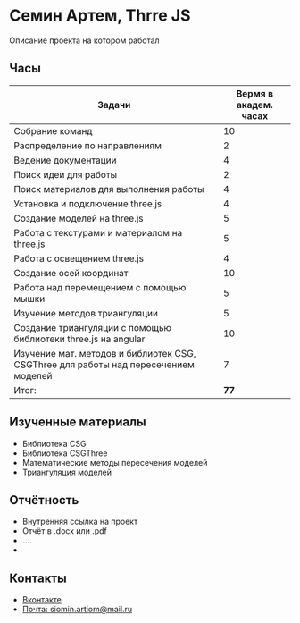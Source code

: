 # Семин Артем, Thrre JS
Описание проекта на котором работал
## Часы

|Задачи|Вермя в академ. часах|
|----------------|-------------------------------|
|Собрание команд | 10|
|Распределение по направлениям| 2|
|Ведение документации | 4|
|Поиск идеи для работы | 2|
|Поиск материалов для выполнения работы | 4|
|Установка и подключение three.js | 4|
|Создание моделей на three.js | 5|
|Работа с текстурами и материалом на three.js | 5|
|Работа с освещением three.js | 4|
|Создание осей координат | 10|
|Работа над перемещением с помощью мышки | 5|
|Изучение методов триангуляции | 5|
|Создание триангуляции с помощью библиотеки three.js на angular | 10|
|Изучение мат. методов и библиотек CSG, CSGThree для работы над пересечением моделей  | 7|
|Итог: | **77**|

## Изученные материалы
- Библиотека CSG
- Библиотека CSGThree
- Математические методы пересечения моделей
- Триангуляция моделей
## Отчётность
- Внутренняя ссылка на проект
- Отчёт в .docx или .pdf
- ....
- 
## Контакты
- [Вконтакте](https://vk.com/bredoviybread)
- [Почта: siomin.artiom@mail.ru](siomin.artiom@mail.ru)
